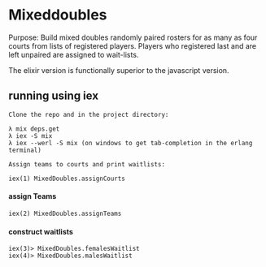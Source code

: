 # Mixeddoubles

Purpose: Build mixed doubles randomly paired rosters for as many as four courts from lists of registered players.  Players who registered last and are left unpaired are assigned to wait-lists.

The elixir version is functionally superior to the javascript version.

## running using iex
    Clone the repo and in the project directory:
    
    λ mix deps.get
    λ iex -S mix
    λ iex --werl -S mix (on windows to get tab-completion in the erlang terminal)
    
    Assign teams to courts and print waitlists:
    
    iex(1) MixedDoubles.assignCourts 

#### assign Teams 

    iex(2) MixedDoubles.assignTeams

#### construct waitlists

    iex(3)> MixedDoubles.femalesWaitlist
    iex(4)> MixedDoubles.malesWaitlist
